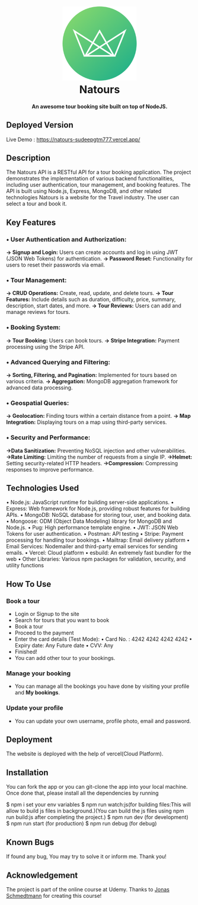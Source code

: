 <h1 align="center">
  <br>
  <img src="https://raw.githubusercontent.com/sudeepgtm777/natours/main/public/img/logo-green-round.png" alt="Natours" width="200"></a>
  <br>
  Natours
  <br>
</h1>

<h4 align="center">An awesome tour booking site built on top of NodeJS.</h4>

## Deployed Version

Live Demo : https://natours-sudeepgtm777.vercel.app/

## Description

The Natours API is a RESTful API for a tour booking application. The project demonstrates the implementation of various backend functionalities, including user authentication, tour management, and booking features. The API is built using Node.js, Express, MongoDB, and other related technologies
Natours is a website for the Travel industry. The user can select a tour and book it.

## Key Features

<h3>• User Authentication and Authorization: </h3>

**→ Signup and Login:** Users can create accounts and log in using JWT (JSON Web Tokens) for authentication.
**→ Password Reset:** Functionality for users to reset their passwords via email.

<h3>• Tour Management: </h3>

**→ CRUD Operations:** Create, read, update, and delete tours.
**→ Tour Features:** Include details such as duration, difficulty, price, summary, description, start dates, and more.
**→ Tour Reviews:** Users can add and manage reviews for tours.

<h3>• Booking System: </h3>

**→ Tour Booking:** Users can book tours.
**→ Stripe Integration:** Payment processing using the Stripe API.

<h3>• Advanced Querying and Filtering: </h3>

**→ Sorting, Filtering, and Pagination:** Implemented for tours based on various criteria.
**→ Aggregation:** MongoDB aggregation framework for advanced data processing.

<h3>• Geospatial Queries: </h3>

**→ Geolocation:** Finding tours within a certain distance from a point.
**→ Map Integration:** Displaying tours on a map using third-party services.

<h3>• Security and Performance: </h3>

**→Data Sanitization:** Preventing NoSQL injection and other vulnerabilities.
**→Rate Limiting:** Limiting the number of requests from a single IP.
**→Helmet:** Setting security-related HTTP headers.
**→Compression:** Compressing responses to improve performance.

## Technologies Used

• Node.js: JavaScript runtime for building server-side applications.
• Express: Web framework for Node.js, providing robust features for building APIs.
• MongoDB: NoSQL database for storing tour, user, and booking data.
• Mongoose: ODM (Object Data Modeling) library for MongoDB and Node.js.
• Pug: High performance template engine.
• JWT: JSON Web Tokens for user authentication.
• Postman: API testing
• Stripe: Payment processing for handling tour bookings.
• Mailtrap: Email delivery platform
• Email Services: Nodemailer and third-party email services for sending emails.
• Vercel: Cloud platform
• esbuild: An extremely fast bundler for the web
• Other Libraries: Various npm packages for validation, security, and utility functions

## How To Use

### Book a tour

- Login or Signup to the site
- Search for tours that you want to book
- Book a tour
- Proceed to the payment
- Enter the card details (Test Mode):
  • Card No. : 4242 4242 4242 4242
  • Expiry date: Any Future date
  • CVV: Any
- Finished!
- You can add other tour to your bookings.

### Manage your booking

- You can manage all the bookings you have done by visiting your profile and **My bookings**.

### Update your profile

- You can update your own username, profile photo, email and password.

## Deployment

The website is deployed with the help of vercel(Cloud Platform).

## Installation

You can fork the app or you can git-clone the app into your local machine. Once done that, please install all the
dependencies by running

<div>
$ npm i
set your env variables
$ npm run watch:js(for building files:This will allow to build js files in background.)(You can build the js files using npm run build:js after completing the project.)
$ npm run dev (for development)
$ npm run start (for production)
$ npm run debug (for debug)
</div>

## Known Bugs

If found any bug, You may try to solve it or inform me. Thank you!

## Acknowledgement

The project is part of the online course at Udemy. Thanks to [Jonas Schmedtmann](https://twitter.com/jonasschmedtman) for creating this course!
